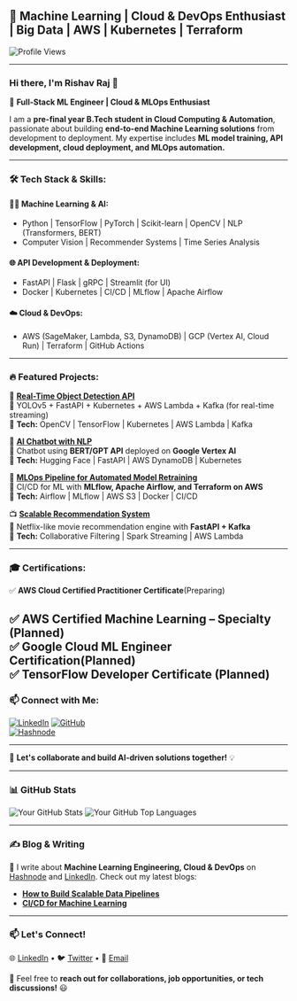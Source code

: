 ## 🚀 Machine Learning | Cloud & DevOps Enthusiast | Big Data | AWS | Kubernetes | Terraform

![Profile Views](https://komarev.com/ghpvc/?username=Rishav-R03&color=blue)  

---
### Hi there, I'm Rishav Raj 👋

🚀 **Full-Stack ML Engineer | Cloud & MLOps Enthusiast**

I am a **pre-final year B.Tech student in Cloud Computing & Automation**, passionate about building **end-to-end Machine Learning solutions** from development to deployment. My expertise includes **ML model training, API development, cloud deployment, and MLOps automation.**

---

### 🛠️ Tech Stack & Skills:

#### **👨‍💻 Machine Learning & AI:**
- Python | TensorFlow | PyTorch | Scikit-learn | OpenCV | NLP (Transformers, BERT)
- Computer Vision | Recommender Systems | Time Series Analysis

#### **🌐 API Development & Deployment:**
- FastAPI | Flask | gRPC | Streamlit (for UI) 
- Docker | Kubernetes | CI/CD | MLflow | Apache Airflow

#### **☁️ Cloud & DevOps:**
- AWS (SageMaker, Lambda, S3, DynamoDB) | GCP (Vertex AI, Cloud Run) | Terraform | GitHub Actions

---

### 🔥 Featured Projects:

🚀 **[Real-Time Object Detection API](#)**  
🔹 YOLOv5 + FastAPI + Kubernetes + AWS Lambda + Kafka (for real-time streaming)  
🔹 **Tech:** OpenCV | TensorFlow | Kubernetes | AWS Lambda | Kafka

💬 **[AI Chatbot with NLP](#)**  
🔹 Chatbot using **BERT/GPT API** deployed on **Google Vertex AI**  
🔹 **Tech:** Hugging Face | FastAPI | AWS DynamoDB | Kubernetes

🔄 **[MLOps Pipeline for Automated Model Retraining](#)**  
🔹 CI/CD for ML with **MLflow, Apache Airflow, and Terraform on AWS**  
🔹 **Tech:** Airflow | MLflow | AWS S3 | Docker | CI/CD

📺 **[Scalable Recommendation System](#)**  
🔹 Netflix-like movie recommendation engine with **FastAPI + Kafka**  
🔹 **Tech:** Collaborative Filtering | Spark Streaming | AWS Lambda

---

### 🎓 Certifications:
✅ **AWS Cloud Certified Practitioner Certificate**(Preparing)

✅ **AWS Certified Machine Learning – Specialty** (Planned)  
✅ **Google Cloud ML Engineer Certification**(Planned)  
✅ **TensorFlow Developer Certificate**  (Planned)
---

### 📫 Connect with Me:
[![LinkedIn](https://img.shields.io/badge/-LinkedIn-blue?style=for-the-badge&logo=Linkedin&logoColor=white)](https://linkedin.com/in/your-profile) 
[![GitHub](https://img.shields.io/badge/-GitHub-000?style=for-the-badge&logo=Github&logoColor=white)](https://github.com/your-username)  
[![Hashnode](https://img.shields.io/badge/-Hashnode-blue?style=for-the-badge&logo=Hashnode&logoColor=white)](https://hashnode.com/@RishavR03) 

---

🚀 **Let's collaborate and build AI-driven solutions together!** 💡


---

### 📊 **GitHub Stats**

![Your GitHub Stats](https://github-readme-stats.vercel.app/api?username=Rishav-R03&show_icons=true&theme=tokyonight)
![Your GitHub Top Languages](https://github-readme-stats.vercel.app/api/top-langs/?username=Rishav-R03&layout=compact&theme=tokyonight)

---

### ✍ **Blog & Writing**

📢 I write about **Machine Learning Engineering, Cloud & DevOps** on [Hashnode]([https://hashnode.com/@RishavR03](https://hashnode.com/@RishavR03)) and [LinkedIn](https://www.linkedin.com/in/rishav-raj-15b077249/). Check out my latest blogs:
- **[How to Build Scalable Data Pipelines](https://hashnode.com/@RishavR03)**
- **[CI/CD for Machine Learning](https://hashnode.com/@RishavR03)**

---

### 📫 **Let's Connect!**

🌐 [LinkedIn](https://www.linkedin.com/in/rishav-raj-15b077249/) • 🐦 [Twitter](https://x.com/RishavR39532110) • 📩 [Email](mailto:rishav042023@gmail.com)

💬 Feel free to **reach out for collaborations, job opportunities, or tech discussions!** 😃
